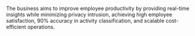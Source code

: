 The business aims to improve employee productivity by providing real-time insights while minimizing privacy intrusion, achieving high employee satisfaction, 90% accuracy in activity classification, and scalable cost-efficient operations.